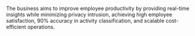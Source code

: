 The business aims to improve employee productivity by providing real-time insights while minimizing privacy intrusion, achieving high employee satisfaction, 90% accuracy in activity classification, and scalable cost-efficient operations.